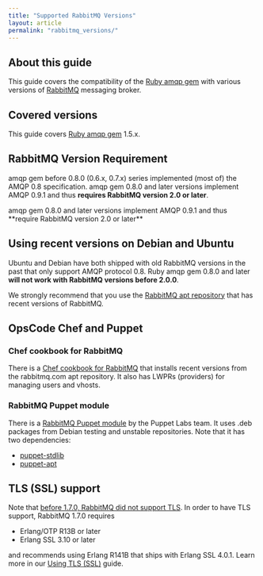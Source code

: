```yaml
---
title: "Supported RabbitMQ Versions"
layout: article
permalink: "rabbitmq_versions/"
---
```


## About this guide

This guide covers the compatibility of the [Ruby amqp
gem](http://github.com/ruby-amqp/amqp) with various versions of
[RabbitMQ](http://rabbitmq.com) messaging broker.

## Covered versions

This guide covers [Ruby amqp gem](http://github.com/ruby-amqp/amqp)
1.5.x.

## RabbitMQ Version Requirement

amqp gem before 0.8.0 (0.6.x, 0.7.x) series implemented (most of) the
AMQP 0.8 specification. amqp gem 0.8.0 and later versions implement AMQP 0.9.1 and thus
**requires RabbitMQ version 2.0 or later**.

<span class="note">
amqp gem 0.8.0 and later versions implement AMQP 0.9.1 and thus
**require RabbitMQ version 2.0 or later**
</span>

## Using recent versions on Debian and Ubuntu

Ubuntu and Debian have both shipped with old RabbitMQ versions in the
past that only support AMQP protocol 0.8. Ruby amqp gem 0.8.0 and later
**will not work with RabbitMQ versions before 2.0.0**.

We strongly recommend that you use the [RabbitMQ apt
repository](http://www.rabbitmq.com/debian.html#apt) that has recent
versions of RabbitMQ.

## OpsCode Chef and Puppet

### Chef cookbook for RabbitMQ

There is a [Chef cookbook for
RabbitMQ](https://github.com/opscode-cookbooks/rabbitmq)
that installs recent versions from the rabbitmq.com apt repository. It
also has LWPRs (providers) for managing users and vhosts.

### RabbitMQ Puppet module

There is a [RabbitMQ Puppet
module](https://github.com/puppetlabs/puppetlabs-rabbitmq) by the Puppet
Labs team. It uses .deb packages from Debian testing and unstable
repositories. Note that it has two dependencies:

 * [puppet-stdlib](https://github.com/puppetlabs/puppetlabs-stdlib)
 * [puppet-apt](https://github.com/puppetlabs/puppet-apt)

## TLS (SSL) support

Note that [before 1.7.0, RabbitMQ did not support
TLS](http://www.rabbitmq.com/ssl.html). In order to have TLS support,
RabbitMQ 1.7.0 requires

 * Erlang/OTP R13B or later
 * Erlang SSL 3.10 or later

and recommends using Erlang R141B that ships with Erlang SSL 4.0.1.
Learn more in our [Using TLS
(SSL)](/article/connection_encryption_with_tls/) guide.
